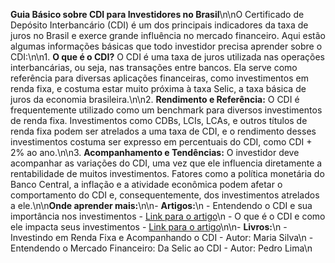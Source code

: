 **Guia Básico sobre CDI para Investidores no Brasil**\n\nO Certificado de Depósito Interbancário (CDI) é um dos principais indicadores da taxa de juros no Brasil e exerce grande influência no mercado financeiro. Aqui estão algumas informações básicas que todo investidor precisa aprender sobre o CDI:\n\n1. **O que é o CDI?** O CDI é uma taxa de juros utilizada nas operações interbancárias, ou seja, nas transações entre bancos. Ela serve como referência para diversas aplicações financeiras, como investimentos em renda fixa, e costuma estar muito próxima à taxa Selic, a taxa básica de juros da economia brasileira.\n\n2. **Rendimento e Referência:** O CDI é frequentemente utilizado como um benchmark para diversos investimentos de renda fixa. Investimentos como CDBs, LCIs, LCAs, e outros títulos de renda fixa podem ser atrelados a uma taxa de CDI, e o rendimento desses investimentos costuma ser expresso em percentuais do CDI, como CDI + 2% ao ano.\n\n3. **Acompanhamento e Tendências:** O investidor deve acompanhar as variações do CDI, uma vez que ele influencia diretamente a rentabilidade de muitos investimentos. Fatores como a política monetária do Banco Central, a inflação e a atividade econômica podem afetar o comportamento do CDI e, consequentemente, dos investimentos atrelados a ele.\n\n**Onde aprender mais:**\n\n- **Artigos:**\n  - Entendendo o CDI e sua importância nos investimentos - [Link para o artigo](https://www.infomoney.com.br/guias/cdi-importancia-investimentos/)\n  - O que é o CDI e como ele impacta seus investimentos - [Link para o artigo](https://exame.com/invest/cdi-como-impacta-investimentos/)\n\n- **Livros:**\n  - Investindo em Renda Fixa e Acompanhando o CDI - Autor: Maria Silva\n  - Entendendo o Mercado Financeiro: Da Selic ao CDI - Autor: Pedro Lima\n